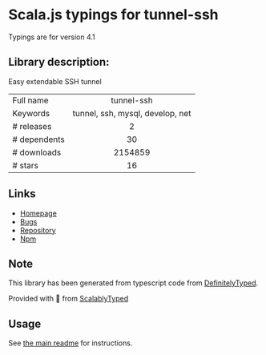 
# Scala.js typings for tunnel-ssh

Typings are for version 4.1

## Library description:
Easy extendable SSH tunnel

|                    |                 |
| ------------------ | :-------------: |
| Full name          | tunnel-ssh |
| Keywords           | tunnel, ssh, mysql, develop, net |
| # releases         | 2 |
| # dependents       | 30 |
| # downloads        | 2154859 |
| # stars            | 16 |

## Links
- [Homepage](https://github.com/agebrock/tunnel-ssh#readme)
- [Bugs](https://github.com/agebrock/tunnel-ssh/issues)
- [Repository](https://github.com/agebrock/tunnel-ssh)
- [Npm](https://www.npmjs.com/package/tunnel-ssh)
    


## Note
This library has been generated from typescript code from [DefinitelyTyped](https://definitelytyped.org).

Provided with :purple_heart: from [ScalablyTyped](https://github.com/oyvindberg/ScalablyTyped)

## Usage
See [the main readme](../../readme.md) for instructions.


